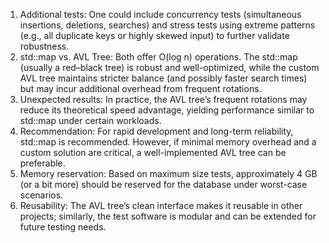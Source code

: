 1. Additional tests: One could include concurrency tests (simultaneous insertions, deletions, searches) and stress tests using extreme patterns (e.g., all duplicate keys or highly skewed input) to further validate robustness.
2. std::map vs. AVL Tree: Both offer O(log n) operations. The std::map (usually a red–black tree) is robust and well-optimized, while the custom AVL tree maintains stricter balance (and possibly faster search times) but may incur additional overhead from frequent rotations.
3. Unexpected results: In practice, the AVL tree’s frequent rotations may reduce its theoretical speed advantage, yielding performance similar to std::map under certain workloads.
4. Recommendation: For rapid development and long-term reliability, std::map is recommended. However, if minimal memory overhead and a custom solution are critical, a well-implemented AVL tree can be preferable.
5. Memory reservation: Based on maximum size tests, approximately 4 GB (or a bit more) should be reserved for the database under worst-case scenarios.
6. Reusability: The AVL tree’s clean interface makes it reusable in other projects; similarly, the test software is modular and can be extended for future testing needs.